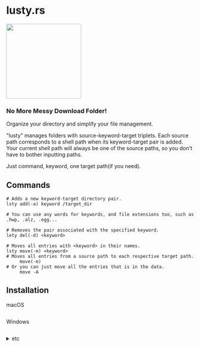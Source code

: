 # lusty.rs
<img src="https://github.com/isemae/lusty.rs/assets/55517023/63dd2cb2-4974-405b-a2fc-e1cc8ed284f9" height="200">


### No More Messy Download Folder!


Organize your directory and simplify your file management.

"lusty" manages folders with source-keyword-target triplets. Each source path corresponds to a shell path when its keyword-target pair is added.
Your current shell path will always be one of the source paths, so you don't have to bother inputting paths. 

Just command, keyword, one target path(if you need).



## Commands


```shell
# Adds a new keyword-target directory pair.
lsty add(-a) keyword /target_dir

# You can use any words for keywords, and file extensions too, such as .hwp, .alz, .egg...
```

```shell
# Removes the pair associated with the specified keyword.
lety del(-d) <keyword>
```

```shell
# Moves all entries with <keyword> in their names.
lsty move(-m) <keyword>
# Moves all entries from a source path to each respective target path.
     move(-m)
# Or you can just move all the entries that is in the data.
     move -A
```


## Installation

macOS

```shell

```

Windows

```shell

```

<details markdown="1">
<summary>etc</summary> 


## 'nah why dont ya just make batch files'?
but datz no COOL


## GUI?
<img src="https://github.com/isemae/lusty.rs/assets/55517023/a9d92a2d-8e9e-49cd-9921-03baa85ef800" alt="fl_or_tr" width="500">

</details>
